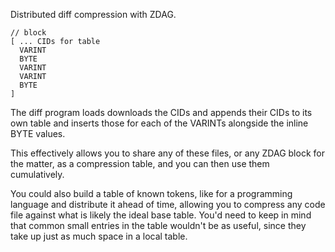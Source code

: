 
Distributed diff compression with ZDAG.

```
// block
[ ... CIDs for table
  VARINT
  BYTE
  VARINT
  VARINT
  BYTE
]
```

The diff program loads downloads the CIDs and appends their CIDs to its own
table and inserts those for each of the VARINTs alongside the inline BYTE
values.

This effectively allows you to share any of these files, or any ZDAG block
for the matter, as a compression table, and you can then use them
cumulatively.

You could also build a table of known tokens, like for a programming language
and distribute it ahead of time, allowing you to compress any code file against
what is likely the ideal base table. You'd need to keep in mind that common
small entries in the table wouldn't be as useful, since they take up
just as much space in a local table.
